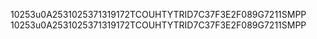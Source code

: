 10253u0A2531025371319172TCOUHTYTRID7C37F3E2F089G7211SMPP
10253u0A2531025371319172TCOUHTYTRID7C37F3E2F089G7211SMPP
